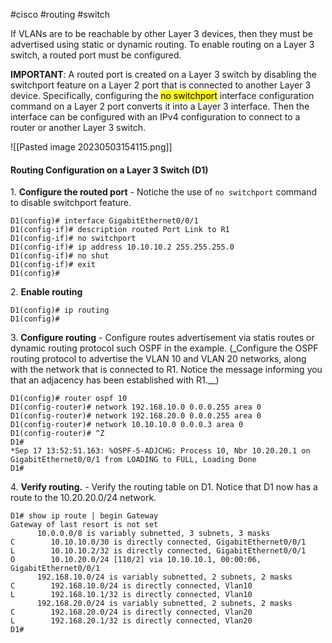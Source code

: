 #cisco #routing #switch 

If VLANs are to be reachable by other Layer 3 devices, then they must be advertised using static or dynamic routing. To enable routing on a Layer 3 switch, a routed port must be configured.

**IMPORTANT**: A routed port is created on a Layer 3 switch by disabling the switchport feature on a Layer 2 port that is connected to another Layer 3 device. Specifically, configuring the <mark>no switchport</mark> interface configuration command on a Layer 2 port converts it into a Layer 3 interface. Then the interface can be configured with an IPv4 configuration to connect to a router or another Layer 3 switch.

![[Pasted image 20230503154115.png]]

#### Routing Configuration on a Layer 3 Switch (D1)
1. **Configure the routed port** - Notiche the use of `no switchport` command to disable switchport feature.
```
D1(config)# interface GigabitEthernet0/0/1
D1(config-if)# description routed Port Link to R1
D1(config-if)# no switchport
D1(config-if)# ip address 10.10.10.2 255.255.255.0
D1(config-if)# no shut
D1(config-if)# exit
D1(config)#
```
2. **Enable routing**
```
D1(config)# ip routing
D1(config)#
```
3. **Configure routing** - Configure routes advertisement via statis routes or dynamic routing protocol such OSPF in the example. (_Configure the OSPF routing protocol to advertise the VLAN 10 and VLAN 20 networks, along with the network that is connected to R1. Notice the message informing you that an adjacency has been established with R1.__)
```
D1(config)# router ospf 10
D1(config-router)# network 192.168.10.0 0.0.0.255 area 0
D1(config-router)# network 192.168.20.0 0.0.0.255 area 0
D1(config-router)# network 10.10.10.0 0.0.0.3 area 0
D1(config-router)# ^Z
D1#
*Sep 17 13:52:51.163: %OSPF-5-ADJCHG: Process 10, Nbr 10.20.20.1 on GigabitEthernet0/0/1 from LOADING to FULL, Loading Done
D1#
```
4. **Verify routing.** - Verify the routing table on D1. Notice that D1 now has a route to the 10.20.20.0/24 network.
```
D1# show ip route | begin Gateway
Gateway of last resort is not set
      10.0.0.0/8 is variably subnetted, 3 subnets, 3 masks
C        10.10.10.0/30 is directly connected, GigabitEthernet0/0/1
L        10.10.10.2/32 is directly connected, GigabitEthernet0/0/1
O        10.10.20.0/24 [110/2] via 10.10.10.1, 00:00:06, GigabitEthernet0/0/1
      192.168.10.0/24 is variably subnetted, 2 subnets, 2 masks
C        192.168.10.0/24 is directly connected, Vlan10
L        192.168.10.1/32 is directly connected, Vlan10
      192.168.20.0/24 is variably subnetted, 2 subnets, 2 masks
C        192.168.20.0/24 is directly connected, Vlan20
L        192.168.20.1/32 is directly connected, Vlan20
D1#
```
